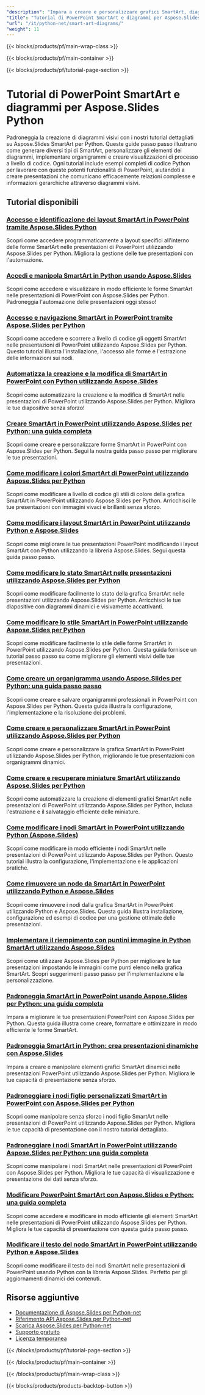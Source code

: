 ```yaml
---
"description": "Impara a creare e personalizzare grafici SmartArt, diagrammi e organigrammi in PowerPoint utilizzando Aspose.Slides per Python."
"title": "Tutorial di PowerPoint SmartArt e diagrammi per Aspose.Slides Python"
"url": "/it/python-net/smart-art-diagrams/"
"weight": 11
---
```


{{< blocks/products/pf/main-wrap-class >}}

{{< blocks/products/pf/main-container >}}

{{< blocks/products/pf/tutorial-page-section >}}
# Tutorial di PowerPoint SmartArt e diagrammi per Aspose.Slides Python

Padroneggia la creazione di diagrammi visivi con i nostri tutorial dettagliati su Aspose.Slides SmartArt per Python. Queste guide passo passo illustrano come generare diversi tipi di SmartArt, personalizzare gli elementi dei diagrammi, implementare organigrammi e creare visualizzazioni di processo a livello di codice. Ogni tutorial include esempi completi di codice Python per lavorare con queste potenti funzionalità di PowerPoint, aiutandoti a creare presentazioni che comunicano efficacemente relazioni complesse e informazioni gerarchiche attraverso diagrammi visivi.

## Tutorial disponibili

### [Accesso e identificazione dei layout SmartArt in PowerPoint tramite Aspose.Slides Python](./access-smartart-layouts-aspose-slides-python/)
Scopri come accedere programmaticamente a layout specifici all'interno delle forme SmartArt nelle presentazioni di PowerPoint utilizzando Aspose.Slides per Python. Migliora la gestione delle tue presentazioni con l'automazione.

### [Accedi e manipola SmartArt in Python usando Aspose.Slides](./mastering-aspose-slides-python-smartart-shapes/)
Scopri come accedere e visualizzare in modo efficiente le forme SmartArt nelle presentazioni di PowerPoint con Aspose.Slides per Python. Padroneggia l'automazione delle presentazioni oggi stesso!

### [Accesso e navigazione SmartArt in PowerPoint tramite Aspose.Slides per Python](./access-traverse-smartart-aspose-slides-python/)
Scopri come accedere e scorrere a livello di codice gli oggetti SmartArt nelle presentazioni di PowerPoint utilizzando Aspose.Slides per Python. Questo tutorial illustra l'installazione, l'accesso alle forme e l'estrazione delle informazioni sui nodi.

### [Automatizza la creazione e la modifica di SmartArt in PowerPoint con Python utilizzando Aspose.Slides](./automate-powerpoint-smartart-python/)
Scopri come automatizzare la creazione e la modifica di SmartArt nelle presentazioni di PowerPoint utilizzando Aspose.Slides per Python. Migliora le tue diapositive senza sforzo!

### [Creare SmartArt in PowerPoint utilizzando Aspose.Slides per Python: una guida completa](./create-smartart-powerpoint-aspose-slides-python/)
Scopri come creare e personalizzare forme SmartArt in PowerPoint con Aspose.Slides per Python. Segui la nostra guida passo passo per migliorare le tue presentazioni.

### [Come modificare i colori SmartArt di PowerPoint utilizzando Aspose.Slides per Python](./optimize-ppt-smartart-colors-aspose-slides/)
Scopri come modificare a livello di codice gli stili di colore della grafica SmartArt in PowerPoint utilizzando Aspose.Slides per Python. Arricchisci le tue presentazioni con immagini vivaci e brillanti senza sforzo.

### [Come modificare i layout SmartArt in PowerPoint utilizzando Python e Aspose.Slides](./change-smartart-layouts-powerpoint-python-aspose-slides/)
Scopri come migliorare le tue presentazioni PowerPoint modificando i layout SmartArt con Python utilizzando la libreria Aspose.Slides. Segui questa guida passo passo.

### [Come modificare lo stato SmartArt nelle presentazioni utilizzando Aspose.Slides per Python](./change-smartart-state-aspose-slides-python/)
Scopri come modificare facilmente lo stato della grafica SmartArt nelle presentazioni utilizzando Aspose.Slides per Python. Arricchisci le tue diapositive con diagrammi dinamici e visivamente accattivanti.

### [Come modificare lo stile SmartArt in PowerPoint utilizzando Aspose.Slides per Python](./change-smartart-style-aspose-slides-python/)
Scopri come modificare facilmente lo stile delle forme SmartArt in PowerPoint utilizzando Aspose.Slides per Python. Questa guida fornisce un tutorial passo passo su come migliorare gli elementi visivi delle tue presentazioni.

### [Come creare un organigramma usando Aspose.Slides per Python: una guida passo passo](./create-organization-chart-aspose-slides-python/)
Scopri come creare e salvare organigrammi professionali in PowerPoint con Aspose.Slides per Python. Questa guida illustra la configurazione, l'implementazione e la risoluzione dei problemi.

### [Come creare e personalizzare SmartArt in PowerPoint utilizzando Aspose.Slides per Python](./create-custom-smartart-powerpoint-aspose-slides/)
Scopri come creare e personalizzare la grafica SmartArt in PowerPoint utilizzando Aspose.Slides per Python, migliorando le tue presentazioni con organigrammi dinamici.

### [Come creare e recuperare miniature SmartArt utilizzando Aspose.Slides per Python](./aspose-slides-python-smartart-thumbnails/)
Scopri come automatizzare la creazione di elementi grafici SmartArt nelle presentazioni di PowerPoint utilizzando Aspose.Slides per Python, inclusa l'estrazione e il salvataggio efficiente delle miniature.

### [Come modificare i nodi SmartArt in PowerPoint utilizzando Python (Aspose.Slides)](./modify-smartart-nodes-powerpoint-python/)
Scopri come modificare in modo efficiente i nodi SmartArt nelle presentazioni di PowerPoint utilizzando Aspose.Slides per Python. Questo tutorial illustra la configurazione, l'implementazione e le applicazioni pratiche.

### [Come rimuovere un nodo da SmartArt in PowerPoint utilizzando Python e Aspose.Slides](./remove-node-smartart-powerpoint-python-aspose/)
Scopri come rimuovere i nodi dalla grafica SmartArt in PowerPoint utilizzando Python e Aspose.Slides. Questa guida illustra installazione, configurazione ed esempi di codice per una gestione ottimale delle presentazioni.

### [Implementare il riempimento con puntini immagine in Python SmartArt utilizzando Aspose.Slides](./image-bullet-fill-python-smartart-aspose-slides/)
Scopri come utilizzare Aspose.Slides per Python per migliorare le tue presentazioni impostando le immagini come punti elenco nella grafica SmartArt. Scopri suggerimenti passo passo per l'implementazione e la personalizzazione.

### [Padroneggia SmartArt in PowerPoint usando Aspose.Slides per Python: una guida completa](./aspose-slides-python-smartart-presentation-guide/)
Impara a migliorare le tue presentazioni PowerPoint con Aspose.Slides per Python. Questa guida illustra come creare, formattare e ottimizzare in modo efficiente le forme SmartArt.

### [Padroneggia SmartArt in Python: crea presentazioni dinamiche con Aspose.Slides](./master-smartart-python-aspose-slides/)
Impara a creare e manipolare elementi grafici SmartArt dinamici nelle presentazioni PowerPoint utilizzando Aspose.Slides per Python. Migliora le tue capacità di presentazione senza sforzo.

### [Padroneggiare i nodi figlio personalizzati SmartArt in PowerPoint con Aspose.Slides per Python](./master-custom-child-nodes-smartart-aspose-slides-python/)
Scopri come manipolare senza sforzo i nodi figlio SmartArt nelle presentazioni di PowerPoint utilizzando Aspose.Slides per Python. Migliora le tue capacità di presentazione con il nostro tutorial dettagliato.

### [Padroneggiare i nodi SmartArt in PowerPoint utilizzando Aspose.Slides per Python: una guida completa](./mastering-smartart-nodes-aspose-slides-python/)
Scopri come manipolare i nodi SmartArt nelle presentazioni di PowerPoint con Aspose.Slides per Python. Migliora le tue capacità di visualizzazione e presentazione dei dati senza sforzo.

### [Modificare PowerPoint SmartArt con Aspose.Slides e Python: una guida completa](./modify-ppt-smartart-aspose-slides-python/)
Scopri come accedere e modificare in modo efficiente gli elementi SmartArt nelle presentazioni di PowerPoint utilizzando Aspose.Slides per Python. Migliora le tue capacità di presentazione con questa guida passo passo.

### [Modificare il testo del nodo SmartArt in PowerPoint utilizzando Python e Aspose.Slides](./change-smartart-node-text-ppt-aspose-python/)
Scopri come modificare il testo dei nodi SmartArt nelle presentazioni di PowerPoint usando Python con la libreria Aspose.Slides. Perfetto per gli aggiornamenti dinamici dei contenuti.

## Risorse aggiuntive

- [Documentazione di Aspose.Slides per Python-net](https://docs.aspose.com/slides/python-net/)
- [Riferimento API Aspose.Slides per Python-net](https://reference.aspose.com/slides/python-net/)
- [Scarica Aspose.Slides per Python-net](https://releases.aspose.com/slides/python-net/)
- [Supporto gratuito](https://forum.aspose.com/)
- [Licenza temporanea](https://purchase.aspose.com/temporary-license/)

{{< /blocks/products/pf/tutorial-page-section >}}

{{< /blocks/products/pf/main-container >}}

{{< /blocks/products/pf/main-wrap-class >}}

{{< blocks/products/products-backtop-button >}}